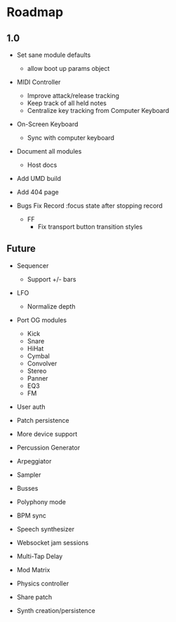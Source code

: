 # Roadmap

## 1.0

+ Set sane module defaults
  - allow boot up params object

+ MIDI Controller
  - Improve attack/release tracking
  - Keep track of all held notes
  - Centralize key tracking from Computer Keyboard

+ On-Screen Keyboard
  - Sync with computer keyboard

+ Document all modules
  - Host docs

+ Add UMD build
+ Add 404 page

+ Bugs
  Fix Record :focus state after stopping record
  + FF
    - Fix transport button transition styles

## Future

+ Sequencer
  - Support +/- bars

+ LFO
  - Normalize depth

+ Port OG modules
  - Kick
  - Snare
  - HiHat
  - Cymbal
  - Convolver
  - Stereo
  - Panner
  - EQ3
  - FM

+ User auth
+ Patch persistence
+ More device support
+ Percussion Generator
+ Arpeggiator
+ Sampler
+ Busses
+ Polyphony mode
+ BPM sync
+ Speech synthesizer
+ Websocket jam sessions
+ Multi-Tap Delay
+ Mod Matrix
+ Physics controller
+ Share patch
+ Synth creation/persistence
